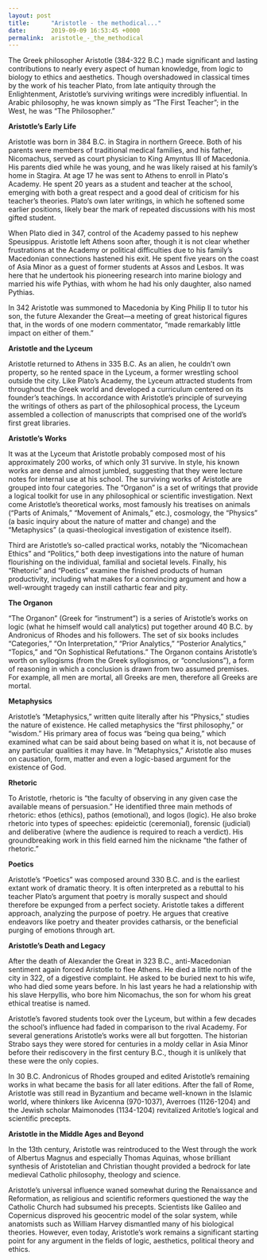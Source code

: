 ```yaml
---
layout: post
title:      "Aristotle - the methodical..."
date:       2019-09-09 16:53:45 +0000
permalink:  aristotle_-_the_methodical
---
```



The Greek philosopher Aristotle (384-322 B.C.) made significant and lasting contributions to nearly every aspect of human knowledge, from logic to biology to ethics and aesthetics. Though overshadowed in classical times by the work of his teacher Plato, from late antiquity through the Enlightenment, Aristotle’s surviving writings were incredibly influential. In Arabic philosophy, he was known simply as “The First Teacher”; in the West, he was “The Philosopher.”

**Aristotle’s Early Life**

Aristotle was born in 384 B.C. in Stagira in northern Greece. Both of his parents were members of traditional medical families, and his father, Nicomachus, served as court physician to King Amyntus III of Macedonia. His parents died while he was young, and he was likely raised at his family’s home in Stagira. At age 17 he was sent to Athens to enroll in Plato's Academy. He spent 20 years as a student and teacher at the school, emerging with both a great respect and a good deal of criticism for his teacher’s theories. Plato’s own later writings, in which he softened some earlier positions, likely bear the mark of repeated discussions with his most gifted student.

When Plato died in 347, control of the Academy passed to his nephew Speusippus. Aristotle left Athens soon after, though it is not clear whether frustrations at the Academy or political difficulties due to his family’s Macedonian connections hastened his exit. He spent five years on the coast of Asia Minor as a guest of former students at Assos and Lesbos. It was here that he undertook his pioneering research into marine biology and married his wife Pythias, with whom he had his only daughter, also named Pythias.

In 342 Aristotle was summoned to Macedonia by King Philip II to tutor his son, the future Alexander the Great—a meeting of great historical figures that, in the words of one modern commentator, “made remarkably little impact on either of them.”

**Aristotle and the Lyceum**

Aristotle returned to Athens in 335 B.C. As an alien, he couldn’t own property, so he rented space in the Lyceum, a former wrestling school outside the city. Like Plato’s Academy, the Lyceum attracted students from throughout the Greek world and developed a curriculum centered on its founder’s teachings. In accordance with Aristotle’s principle of surveying the writings of others as part of the philosophical process, the Lyceum assembled a collection of manuscripts that comprised one of the world’s first great libraries.

**Aristotle’s Works**

It was at the Lyceum that Aristotle probably composed most of his approximately 200 works, of which only 31 survive. In style, his known works are dense and almost jumbled, suggesting that they were lecture notes for internal use at his school. The surviving works of Aristotle are grouped into four categories. The “Organon” is a set of writings that provide a logical toolkit for use in any philosophical or scientific investigation. Next come Aristotle’s theoretical works, most famously his treatises on animals (“Parts of Animals,” “Movement of Animals,” etc.), cosmology, the “Physics” (a basic inquiry about the nature of matter and change) and the “Metaphysics” (a quasi-theological investigation of existence itself).

Third are Aristotle’s so-called practical works, notably the “Nicomachean Ethics” and “Politics,” both deep investigations into the nature of human flourishing on the individual, familial and societal levels. Finally, his “Rhetoric” and “Poetics” examine the finished products of human productivity, including what makes for a convincing argument and how a well-wrought tragedy can instill cathartic fear and pity.

**The Organon**

“The Organon” (Greek for “instrument”) is a series of Aristotle’s works on logic (what he himself would call analytics) put together around 40 B.C. by Andronicus of Rhodes and his followers. The set of six books includes “Categories,” “On Interpretation,” “Prior Analytics,” “Posterior Analytics,” “Topics,” and “On Sophistical Refutations.” The Organon contains Aristotle’s worth on syllogisms (from the Greek syllogismos, or “conclusions”), a form of reasoning in which a conclusion is drawn from two assumed premises. For example, all men are mortal, all Greeks are men, therefore all Greeks are mortal.

**Metaphysics**

Aristotle’s “Metaphysics,” written quite literally after his “Physics,” studies the nature of existence. He called metaphysics the “first philosophy,” or “wisdom.” His primary area of focus was “being qua being,” which examined what can be said about being based on what it is, not because of any particular qualities it may have. In “Metaphysics,” Aristotle also muses on causation, form, matter and even a logic-based argument for the existence of God.

**Rhetoric**

To Aristotle, rhetoric is “the faculty of observing in any given case the available means of persuasion.” He identified three main methods of rhetoric: ethos (ethics), pathos (emotional), and logos (logic). He also broke rhetoric into types of speeches: epideictic (ceremonial), forensic (judicial) and deliberative (where the audience is required to reach a verdict). His groundbreaking work in this field earned him the nickname “the father of rhetoric.”

**Poetics**

Aristotle’s “Poetics” was composed around 330 B.C. and is the earliest extant work of dramatic theory. It is often interpreted as a rebuttal to his teacher Plato’s argument that poetry is morally suspect and should therefore be expunged from a perfect society. Aristotle takes a different approach, analyzing the purpose of poetry. He argues that creative endeavors like poetry and theater provides catharsis, or the beneficial purging of emotions through art. 

**Aristotle’s Death and Legacy**

After the death of Alexander the Great in 323 B.C., anti-Macedonian sentiment again forced Aristotle to flee Athens. He died a little north of the city in 322, of a digestive complaint. He asked to be buried next to his wife, who had died some years before. In his last years he had a relationship with his slave Herpyllis, who bore him Nicomachus, the son for whom his great ethical treatise is named.

Aristotle’s favored students took over the Lyceum, but within a few decades the school’s influence had faded in comparison to the rival Academy. For several generations Aristotle’s works were all but forgotten. The historian Strabo says they were stored for centuries in a moldy cellar in Asia Minor before their rediscovery in the first century B.C., though it is unlikely that these were the only copies.

In 30 B.C. Andronicus of Rhodes grouped and edited Aristotle’s remaining works in what became the basis for all later editions. After the fall of Rome, Aristotle was still read in Byzantium and became well-known in the Islamic world, where thinkers like Avicenna (970-1037), Averroes (1126-1204) and the Jewish scholar Maimonodes (1134-1204) revitalized Aritotle’s logical and scientific precepts.

**Aristotle in the Middle Ages and Beyond**

In the 13th century, Aristotle was reintroduced to the West through the work of Albertus Magnus and especially Thomas Aquinas, whose brilliant synthesis of Aristotelian and Christian thought provided a bedrock for late medieval Catholic philosophy, theology and science.

Aristotle’s universal influence waned somewhat during the Renaissance and Reformation, as religious and scientific reformers questioned the way the Catholic Church had subsumed his precepts. Scientists like Galileo and Copernicus disproved his geocentric model of the solar system, while anatomists such as William Harvey dismantled many of his biological theories. However, even today, Aristotle’s work remains a significant starting point for any argument in the fields of logic, aesthetics, political theory and ethics. 
